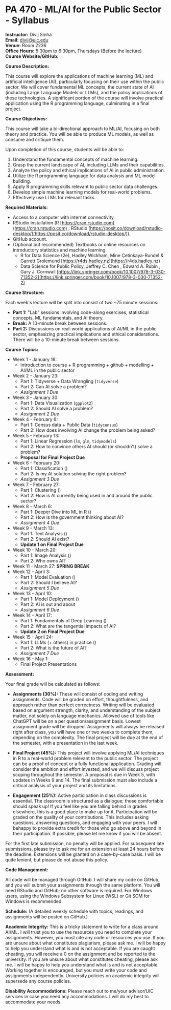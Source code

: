 # PA 470 - ML/AI for the Public Sector - Syllabus

**Instructor:** Divij Sinha  
**Email:** divij@uic.edu  
**Venue:** Room 2236  
**Office Hours:** 5:30pm to 6:30pm, Thursdays (Before the lecture)   
**Course Website/GitHub:**   


**Course Description:**

This course will explore the applications of machine learning (ML) and artificial intelligence (AI), particularly focusing on their use within the public sector. We will cover fundamental ML concepts, the current state of AI (including Large Language Models or LLMs), and the policy implications of these technologies. A significant portion of the course will involve practical application using the R programming language, culminating in a final project.


**Course Objectives:**

This course will take a bi-directional approach to ML/AI, focusing on both theory and practice. You will be able to produce ML models, as well as consume and critique them.

Upon completion of this course, students will be able to:

1. Understand the fundamental concepts of machine learning.
2. Grasp the current landscape of AI, including LLMs and their capabilities.
3. Analyze the policy and ethical implications of AI in public administration.
4. Utilize the R programming language for data analysis and ML model building.
5. Apply R programming skills relevant to public sector data challenges.
6. Develop simple machine learning models for real-world problems.
7. Effectively use LLMs for relevant tasks.


**Required Materials:**

* Access to a computer with internet connectivity.
* RStudio installation (R [https://cran.rstudio.com](https://cran.rstudio.com) ; RStudio [https://posit.co/download/rstudio-desktop/](https://posit.co/download/rstudio-desktop/)).
* GitHub account.
*  (Optional but recommended) Textbooks or online resources on introductory statistics and machine learning.
    - R for Data Science (2e), Hadley Wickham, Mine Çetinkaya-Rundel
& Garrett Grolemund [https://r4ds.hadley.nz](https://r4ds.hadley.nz)
    - Data Science for Public Policy, Jeffrey C. Chen , Edward A. Rubin , Gary J. Cornwall [https://link.springer.com/book/10.1007/978-3-030-71352-2](https://link.springer.com/book/10.1007/978-3-030-71352-2)


**Course Structure:**

Each week's lecture will be split into consist of two ~75 minute sessions:

* **Part 1:**  "Lab" sessions involving code-along exercises, statistical concepts, ML fundamentals, and AI theory.
* **Break:**  A 10-minute break between sessions.
* **Part 2:**  Discussions on real-world applications of AI/ML in the public sector, emphasizing practical implications and ethical considerations.  There will be a 10-minute break between sessions.


**Course Topics:**

* Week 1 - January 16: 
    - Introduction to course + R programming + github + modelling + AI/ML in the public sector
* Week 2 - January 23:
    - Part 1: Tidyverse + Data Wrangling (`tidyverse`)
    - Part 2: Can AI solve a problem?
    - *Assignment 1 Due*
* Week 3 - January 30:
    - Part 1: Data Visualization (`ggplot2`)
    - Part 2: Should AI solve a problem?
    - *Assignment 2 Due*
* Week 4 - February 6:
    - Part 1: Census data + Public Data (`tidycensus`)
    - Part 2: How does involving AI change the problem being asked?
* Week 5 - February 13:
    - Part 1: Linear Regression (`lm`, `glm`, `tidymodels`)
    - Part 2: How to convince others AI should (or shouldn't) solve a problem?
    - **Proposal for Final Project Due**
* Week 6 - February 20:
    - Part 1: Classification ()
    - Part 2: Is my AI solution solving the right problem?
    - *Assignment 3 Due*
* Week 7 - February 27:
    - Part 1: Clustering ()
    - Part 2: How is AI currently being used in and around the public sector?
* Week 8 - March 6:
    - Part 1: Deeper Dive into ML in R ()
    - Part 2: How is the government thinking about AI?
    - *Assignment 4 Due*
* Week 9 - March 13:
    - Part 1: Text Analysis ()
    - Part 2: Should AI exist?
    - **Update 1 on Final Project Due**
* Week 10 - March 20:
    - Part 1: Image Analysis ()
    - Part 2: Who owns AI?
* Week 11 - March 27:
    **SPRING BREAK**
* Week 12 - April 3:
    - Part 1: Model Evaluation ()
    - Part 2: Should I believe AI?
    - *Assignment 5 Due*
* Week 13 - April 10:
    - Part 1: Model Deployment ()
    - Part 2: AI is out and about 
    - *Assignment 6 Due*
* Week 14 - April 17:
    - Part 1: Fundamentals of Deep Learning ()
    - Part 2: What are the tangential impacts of AI?
    - **Update 2 on Final Project Due**
* Week 15 - April 24:
    - Part 1: LLMs (+ others) in practice ()
    - Part 2: What is the future of AI?
    - *Assignment 7 Due*
* Week 16 - May 1:
    - Final Project Presentations

**Assessment:**

Your final grade will be calculated as follows:

* **Assignments (30%):**  These will consist of coding and writing assignments.  Code will be graded on effort, thoughtfulness, and approach rather than perfect correctness. Writing will be evaluated based on argument strength, clarity, and understanding of the subject matter, not solely on language mechanics. Allowed use of tools like ChatGPT will be on a per question/assignment basis. Lowest assignment grade will be dropped. Assignments will always be released right after class, you will have one or two weeks to complete them, depending on the complexity. The final project will be due at the end of the semester, with a presentation in the last week.    

* **Final Project (45%):**  This project will involve applying ML/AI techniques in R to a real-world problem relevant to the public sector. The project can be a proof of concept or a fully functional application.  Grading will consider the ambition and effort invested, and we will discuss project scoping throughout the semester.  A proposal is due in Week 5, with updates in Weeks 9 and 14. The final submission must also include a critical analysis of your project and its limitations.

* **Engagement (25%):** Active participation in class discussions is essential. The classroom is structured as a dialogue; those comfortable should speak up! If you feel like you are falling behind in grades elsewhere, this is a good place to make up for it.  Participation will be graded on the quality of your contributions. This includes asking questions, answering questions, and engaging with your peers. I will behappy to provide extra credit for those who go above and beyond in their participation. If possible, please let me know if you will be absent. 
 
For the first late submission, no penalty will be applied. For subsequent late submissions, please try to ask me for an extension at least 24 hours before the deadline. Extensions will be granted on a case-by-case basis. I will be quite lenient, but please do not abuse this policy.

**Code Management:**

All code will be managed through GitHub.  I will share my code on GitHub, and you will submit your assignments through the same platform. You will need RStudio and GitHub; no other software is required. For Windows users, using the Windows Subsystem for Linux (WSL) or Git SCM for Windows is recommended.

**Schedule:** (A detailed weekly schedule with topics, readings, and assignments will be posted on GitHub.)


**Academic Integrity:**  This is a tricky statement to write for a class around AI/ML. I will trust you to use the resources you need to complete your assignments. However, you must cite any code or resources you use. If you are unsure about what constitutes plagiarism, please ask me. I will be happy to help you understand what is and is not acceptable. If you are caught cheating, you will receive a 0 on the assignment and be reported to the university. If you are unsure about what constitutes cheating, please ask me. I will be happy to help you understand what is and is not acceptable. Working together is encouraged, but you must write your code and assignments independently. University policies on academic integrity will supersede any course policies.


**Disability Accommodations:** Please reach out to me/your advisor/UIC services in case you need any accommodations. I will do my best to accommodate your needs.